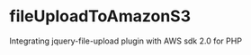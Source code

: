 fileUploadToAmazonS3
====================

Integrating jquery-file-upload plugin with AWS sdk 2.0 for PHP
